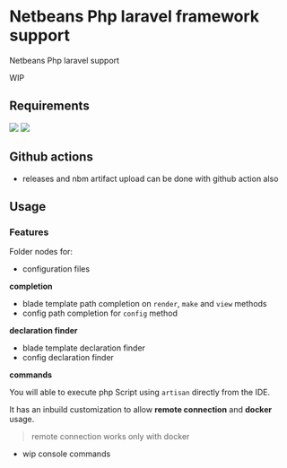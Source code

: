 # Netbeans Php laravel framework support

Netbeans Php laravel support

WIP

## Requirements
[![](https://img.shields.io/badge/Version-2.0+-green)]() [![](https://img.shields.io/badge/Netbeans-18+-green)]()

## Github actions

- releases and nbm artifact upload can be done with github action also

## Usage

### Features

Folder nodes for:
  - configuration files

**completion**

- blade template path completion on `render`, `make` and `view` methods
- config path completion for `config` method

**declaration finder**

- blade template declaration finder
- config declaration finder

**commands**

You will able to execute php Script using `artisan` directly from the IDE.

It has an inbuild customization to allow **remote connection** and **docker** usage.

> remote connection works only with docker

- wip console commands